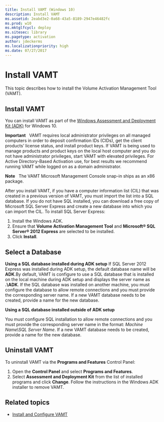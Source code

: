 ```yaml
---
title: Install VAMT (Windows 10)
description: Install VAMT
ms.assetid: 2eabd3e2-0a68-43a5-8189-2947e46482fc
ms.prod: w10
ms.mktglfcycl: deploy
ms.sitesec: library
ms.pagetype: activation
author: jdeckerms
ms.localizationpriority: high
ms.date: 07/27/2017
---
```


# Install VAMT

This topic describes how to install the Volume Activation Management Tool (VAMT).

## Install VAMT

You can install VAMT as part of the [Windows Assessment and Deployment Kit (ADK)](https://go.microsoft.com/fwlink/p/?LinkId=526740) for Windows 10.

**Important**  
VAMT requires local administrator privileges on all managed computers in order to deposit confirmation IDs (CIDs), get the client products’ license status, and install product keys. If VAMT is being used to manage products and product keys on the local host computer and you do not have administrator privileges, start VAMT with elevated privileges. For Active Directory-Based Activation use, for best results we recommend running VAMT while logged on as a domain administrator. 

**Note**  
The VAMT Microsoft Management Console snap-in ships as an x86 package. 

After you install VAMT, if you have a computer information list (CIL) that was created in a previous version of VAMT, you must import the list into a SQL database. If you do not have SQL installed, you can download a free copy of Microsoft SQL Server Express and create a new database into which you can import the CIL. To install SQL Server Express:
1.  Install the Windows ADK.
2.  Ensure that **Volume Activation Management Tool** and **Microsoft® SQL Server® 2012 Express** are selected to be installed.
3.  Click **Install**.

## Select a Database

**Using a SQL database installed during ADK setup**
If SQL Server 2012 Express was installed during ADK setup, the default database name will be **ADK**.By default, VAMT is configure to use a SQL database that is installed on the local machine during ADK setup and displays the server name as **.\\ADK**. If the SQL database was installed on another machine, you must configure the database to allow remote connections and you must provide the corresponding server name. If a new VAMT database needs to be created, provide a name for the new database.

**Using a SQL database installed outside of ADK setup**

You must configure SQL installation to allow remote connections and you must provide the corresponding server name in the format: *Machine Name\\SQL Server Name*. If a new VAMT database needs to be created, provide a name for the new database.

## Uninstall VAMT

To uninstall VAMT via the **Programs and Features** Control Panel:
1.  Open the **Control Panel** and select **Programs and Features**.
2.  Select **Assessment and Deployment Kit** from the list of installed programs and click **Change**. Follow the instructions in the Windows ADK installer to remove VAMT.

## Related topics
- [Install and Configure VAMT](install-configure-vamt.md)
 
 
